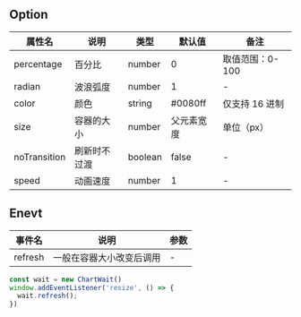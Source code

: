 
## Option

| 属性名 | 说明 | 类型 | 默认值 | 备注 |
| --- | --- | --- | --- | --- |
| percentage | 百分比 | number | 0 | 取值范围：0-100 |
| radian | 波浪弧度 | number | 1 | - |
| color | 颜色 | string | #0080ff | 仅支持 16 进制 |
| size | 容器的大小 | number | 父元素宽度 | 单位（px） |
| noTransition | 刷新时不过渡 | boolean | false | - |
| speed | 动画速度 | number | 1 | - |

## Enevt

| 事件名 | 说明 | 参数 |
| --- | --- | --- |
| refresh | 一般在容器大小改变后调用 | - |

```ts
const wait = new ChartWait()
window.addEventListener('resize', () => {
  wait.refresh();
})
```
